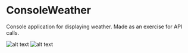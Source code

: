 # ConsoleWeather
Console application for displaying weather. Made as an exercise for API calls.

![alt text](https://i.imgur.com/VRVkbLH.png)
![alt text](https://i.imgur.com/FhwRQjn.png)
